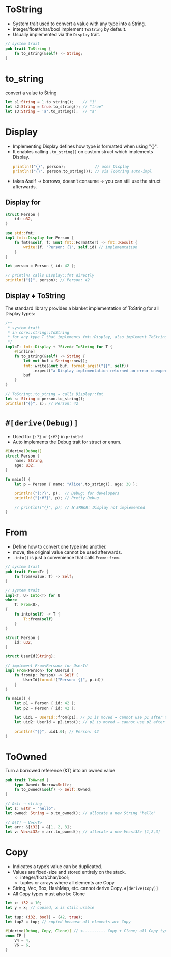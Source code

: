 # ToString

- System trait used to convert a value with any type into a String.
- integer/float/char/bool implement `ToString` by default.
- Usually implemented via the `Display` trait.

```rs
// system trait
pub trait ToString {
    fn to_string(&self) -> String;
}
```

# to_string

convert a value to String

```rs
let s1:String = 1.to_string();    // "1"
let s2:String = true.to_string(); // "true"
let s3:String = 'a'.to_string();  // "a"
```

# Display

- Implementing Display defines how type is formatted when using "{}".
- It enables calling `.to_string()` on custom struct which implements Display.
  ```rs
  println!("{}", person);             // uses Display
  println!("{}", person.to_string()); // via ToString auto-impl
  ```
- takes &self → borrows, doesn’t consume → you can still use the struct afterwards.

## Display for

```rs
struct Person {
    id: u32,
}

use std::fmt;
impl fmt::Display for Person {
    fn fmt(&self, f: &mut fmt::Formatter) -> fmt::Result {
        write!(f, "Person: {}", self.id) // implememtation
    }
}

let person = Person { id: 42 };

// println! calls Display::fmt directly
println!("{}", person); // Person: 42
```

## Display + ToString

The standard library provides a blanket implementation of ToString for all Display types:

```rs
/**
 * system trait
 * in core::string::ToString
 * for any type T that implements fmt::Display, also implement ToString.
 */
impl<T: fmt::Display + ?Sized> ToString for T {
    #[inline]
    fn to_string(&self) -> String {
        let mut buf = String::new();
        fmt::write(&mut buf, format_args!("{}", self))
            .expect("a Display implementation returned an error unexpectedly");
        buf
    }
}
```

```rs
// ToString::to_string → calls Display::fmt
let s: String = person.to_string();
println!("{}", s); // Person: 42
```

# `#[derive(Debug)]`

- Used for `{:?}` or `{:#?}` in `println!`
- Auto implements the Debug trait for struct or enum.

```rs
#[derive(Debug)]
struct Person {
    name: String,
    age: u32,
}

fn main() {
    let p = Person { name: "Alice".to_string(), age: 30 };

    println!("{:?}", p);  // Debug: for developers
    println!("{:#?}", p); // Pretty Debug

    // println!("{}", p); // ❌ ERROR: Display not implemented
}
```

# From<T>

- Define how to convert one type into another.
- move, the original value cannot be used afterwards.
- `.into()` is just a convenience that calls `From::from`.

```rs
// system trait
pub trait From<T> {
    fn from(value: T) -> Self;
}

// system trait
impl<T, U> Into<T> for U
where
    T: From<U>,
{
    fn into(self) -> T {
        T::from(self)
    }
}
```

```rs
struct Person {
    id: u32,
}

struct UserId(String);

// implement From<Person> for UserId
impl From<Person> for UserId {
    fn from(p: Person) -> Self {
        UserId(format!("Person: {}", p.id))
    }
}

fn main() {
    let p1 = Person { id: 42 };
    let p2 = Person { id: 42 };

    let uid1 = UserId::from(p1); // p1 is moved → cannot use p1 after this
    let uid2: UserId = p2.into(); // p2 is moved → cannot use p2 after this

    println!("{}", uid1.0); // Person: 42
}
```

# ToOwned

Turn a borrowed reference (&T) into an owned value

```rs
pub trait ToOwned {
    type Owned: Borrow<Self>;
    fn to_owned(&self) -> Self::Owned;
}
```

```rs
// &str → string
let s: &str = "hello";
let owned: String = s.to_owned(); // allocate a new String "hello"

// &[T] → Vec<T>
let arr: &[i32] = &[1, 2, 3];
let v: Vec<i32> = arr.to_owned(); // allocate a new Vec<i32> [1,2,3]

```

# Copy

- Indicates a type’s value can be duplicated.
- Values are fixed-size and stored entirely on the stack.
  - integer/float/char/bool;
  - tuples or arrays where all elements are Copy
- String, Vec, Box, HashMap, etc. cannot derive Copy. `#[derive(Copy)]`
- All Copy types must also be Clone

```rs
let x: i32 = 10;
let y = x; // copied, x is still usable

let tup: (i32, bool) = (42, true);
let tup2 = tup; // copied because all elements are Copy
```

```rs
#[derive(Debug, Copy, Clone)] // <---------- Copy + Clone; all Copy types must also be Clone
enum IP {
    V4 = 4,
    V6 = 6,
}
```
